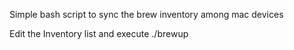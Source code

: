 
Simple bash script to sync the brew inventory among mac devices

Edit the Inventory list and execute ./brewup
